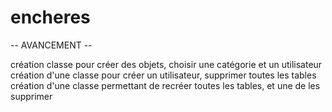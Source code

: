 # encheres

-- AVANCEMENT --
<p>
création classe pour créer des objets, choisir une catégorie et un utilisateur      
création d'une classe pour créer un utilisateur, supprimer toutes les tables   
création d'une classe permettant de recréer toutes les tables, et une de les supprimer<br>
</p>
